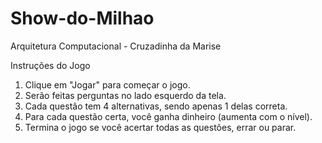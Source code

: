 # Show-do-Milhao
Arquitetura Computacional - Cruzadinha da Marise 

Instruções do Jogo 

1. Clique em "Jogar" para começar o jogo.
2. Serão feitas perguntas no lado esquerdo da tela.
3. Cada questão tem 4 alternativas, sendo apenas 1 delas correta.
4. Para cada questão certa, você ganha dinheiro (aumenta com o nível).
5. Termina o jogo se você acertar todas as questões, errar ou parar.
